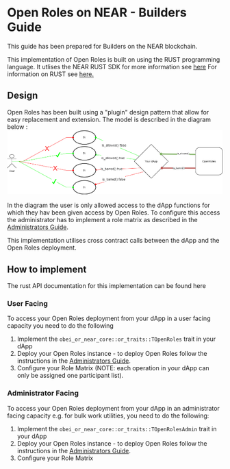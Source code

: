 # Open Roles on NEAR - Builders Guide

This guide has been prepared for Builders on the NEAR blockchain. 

This implementation of Open Roles is built on using the RUST programming language. 
It utlises the NEAR RUST SDK for more information see <a href="https://docs.near.org/docs/develop/contracts/rust/intro">here</a>
For information on RUST see <a href="https://www.rust-lang.org/">here.</a>

## Design 

Open Roles has been built using a "plugin" design pattern that allow for easy replacement and extension. The model is described in the diagram below :
<img src="https://github.com/Block-Star-Logic/open-roles/blob/3c2da814ed7c726395b0df2971f23ecd8241f0df/blockchain_near/media/open_roles_design.png"/>

In the diagram the user is only allowed access to the dApp functions for which they hav been given access by Open Roles. To configure this access the administrator has to implement a role matrix as described in the <a href="ADMIN.md">Administrators Guide</a>.

This implementation utilises cross contract calls between the dApp and the Open Roles deployment. 

## How to implement

The rust API documentation for this implementation can be found here

### User Facing
To access your Open Roles deployment from your dApp in a user facing capacity you need to do the following 

1. Implement the ```obei_or_near_core::or_traits::TOpenRoles``` trait in your dApp 
2. Deploy your Open Roles instance - to deploy Open Roles follow the instructions in the <a href="ADMIN.md">Administrators Guide</a>. 
3. Configure your Role Matrix (NOTE: each operation in your dApp can only be assigned one participant list).

### Administrator Facing
To access your Open Roles deployment from your dApp in an administrator facing capacity e.g. for bulk work utilities, you need to do the following:
1. Implement the ```obei_or_near_core::or_traits::TOpenRolesAdmin``` trait in your dApp
2. Deploy your Open Roles instance - to deploy Open Roles follow the instructions in the <a href="ADMIN.md">Administrators Guide</a>. 
3. Configure your Role Matrix 

